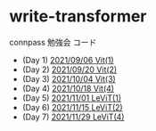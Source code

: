 # write-transformer
connpass 勉強会 コード

- (Day 1) [2021/09/06 Vit(1)](https://write-transformer.connpass.com/event/224129/)
- (Day 2) [2021/09/20 Vit(2)](https://write-transformer.connpass.com/event/224373/)
- (Day 3) [2021/10/04 Vit(3)](https://write-transformer.connpass.com/event/225706/)
- (Day 4) [2021/10/18 Vit(4)](https://write-transformer.connpass.com/event/227038/)
- (Day 5) [2021/11/01 LeViT(1)](https://write-transformer.connpass.com/event/228358/)
- (Day 6) [2021/11/15 LeViT(2)](https://write-transformer.connpass.com/event/229758/)
- (Day 7) [2021/11/29 LeViT(4)](https://write-transformer.connpass.com/event/231264/)
